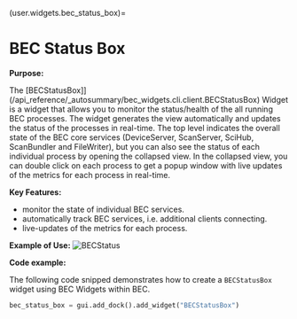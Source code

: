 (user.widgets.bec_status_box)=
# BEC Status Box
**Purpose:**

The [BECStatusBox]](/api_reference/_autosummary/bec_widgets.cli.client.BECStatusBox) Widget is a widget that allows you to monitor the status/health of the all running BEC processes. The widget generates the view automatically and updates the status of the processes in real-time. The top level indicates the overall state of the BEC core services (DeviceServer, ScanServer, SciHub, ScanBundler and FileWriter), but you can also see the status of each individual process by opening the collapsed view. In the collapsed view, you can double click on each process to get a popup window with live updates of the metrics for each process in real-time.

**Key Features:**

- monitor the state of individual BEC services.
- automatically track BEC services, i.e. additional clients connecting.
- live-updates of the metrics for each process.

**Example of Use:**
![BECStatus](./bec_status_box.gif)

**Code example:**

The following code snipped demonstrates how to create a `BECStatusBox` widget using BEC Widgets within BEC.
```python
bec_status_box = gui.add_dock().add_widget("BECStatusBox")
```









